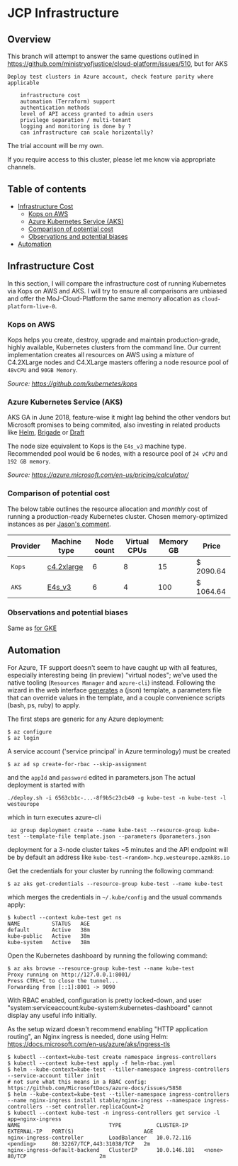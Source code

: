 # JCP Infrastructure

## Overview
This branch will attempt to answer the same questions outlined in https://github.com/ministryofjustice/cloud-platform/issues/510, but for AKS

```
Deploy test clusters in Azure account, check feature parity where applicable

    infrastructure cost
    automation (Terraform) support
    authentication methods
    level of API access granted to admin users
    privilege separation / multi-tenant
    logging and monitoring is done by ?
    can infrastructure can scale horizontally?
```

The trial account will be my own. 

If you require access to this cluster, please let me know via appropriate channels. 

## Table of contents
  * [Infrastructure Cost](#infrastructure-cost)
     * [Kops on AWS](#kops-on-aws)
     * [Azure Kubernetes Service (AKS)](#azure-kubernetes-service)
     * [Comparison of potential cost](#comparison-of-potential-cost)
     * [Observations and potential biases](#observations-and-potential-biases)
  * [Automation](#automation)

## Infrastructure Cost
In this section, I will compare the infrastructure cost of running Kubernetes via Kops on AWS and AKS. I will try to ensure all comparisons are unbiased and offer the MoJ-Cloud-Platform the same memory allocation as `cloud-platform-live-0`. 

### Kops on AWS
Kops helps you create, destroy, upgrade and maintain production-grade, highly available, Kubernetes clusters from the command line. Our current implementation creates all resources on AWS using a mixture of C4.2XLarge nodes and C4.XLarge masters offering a node resource pool of `48vCPU` and `90GB Memory`. 

*Source: https://github.com/kubernetes/kops*

### Azure Kubernetes Service (AKS)
AKS GA in June 2018, feature-wise it might lag behind the other vendors but Microsoft promises to being commited, also investing in related products like [Helm](https://github.com/helm/), [Brigade](https://github.com/Azure/brigade) or [Draft](https://github.com/Azure/draft)

The node size equivalent to Kops is the `E4s_v3` machine type. Recommended pool would be 6 nodes, with a resource pool of `24 vCPU` and `192 GB memory`. 

*Source: https://azure.microsoft.com/en-us/pricing/calculator/*

### Comparison of potential cost
The below table outlines the resource allocation and *monthly* cost of running a production-ready Kubernetes cluster. 
Chosen memory-optimized instances as per [Jason's comment](https://github.com/jasonBirchall/jcp-infrastructure/#observations-and-potential-biases).

Provider | Machine type | Node count | Virtual CPUs | Memory GB | Price
--- | --- | --- | --- | --- | --- |
`Kops` | [c4.2xlarge](https://calculator.s3.amazonaws.com/index.html) | 6 | 8 | 15 | $ 2090.64
`AKS` | [E4s_v3](https://azure.microsoft.com/en-gb/pricing/details/virtual-machines/series/)| 6 | 4 | 100 | $ 1064.64

### Observations and potential biases
Same as [for GKE](https://github.com/jasonBirchall/jcp-infrastructure/#observations-and-potential-biases)

## Automation
For Azure, TF support doesn't seem to have caught up with all features, especially interesting being (in preview) "virtual nodes"; we've used the native tooling (`Resources Manager` and `azure-cli`) instead.
Following the wizard in the web interface [generates](https://github.com/jasonBirchall/jcp-infrastructure/tree/aks/kube-test%20template) a (json) template, a parameters file that can override values in the template, and a couple convenience scripts (bash, ps, ruby) to apply.

The first steps are generic for any Azure deployment:
```
$ az configure
$ az login
```
A service account ('service principal' in Azure terminology) must be created 
```
$ az ad sp create-for-rbac --skip-assignment
```
and the `appId` and `password` edited in parameters.json
The actual deployment is started with
```
./deploy.sh -i 6563cb1c-...-8f9b5c23cb40 -g kube-test -n kube-test -l westeurope
```
which in turn executes azure-cli
```
 az group deployment create --name kube-test --resource-group kube-test --template-file template.json --parameters @parameters.json
```
deployment for a 3-node cluster takes ~5 minutes and the API endpoint will be by default an address like `kube-test-<random>.hcp.westeurope.azmk8s.io`

Get the credentials for your cluster by running the following command:
```
$ az aks get-credentials --resource-group kube-test --name kube-test
```
which merges the credentials in `~/.kube/config` and the usual commands apply:
```
$ kubectl --context kube-test get ns
NAME          STATUS   AGE
default       Active   38m
kube-public   Active   38m
kube-system   Active   38m
```
Open the Kubernetes dashboard by running the following command:
```
$ az aks browse --resource-group kube-test --name kube-test
Proxy running on http://127.0.0.1:8001/
Press CTRL+C to close the tunnel...
Forwarding from [::1]:8001 -> 9090
```
With RBAC enabled, configuration is pretty locked-down, and user "system:serviceaccount:kube-system:kubernetes-dashboard" cannot display any useful info initially.

As the setup wizard doesn't recommend enabling "HTTP application routing", an Nginx ingress is needed, done using Helm: https://docs.microsoft.com/en-us/azure/aks/ingress-tls
```
$ kubectl --context=kube-test create namespace ingress-controllers
$ kubectl --context kube-test apply -f helm-rbac.yaml
$ helm --kube-context=kube-test --tiller-namespace ingress-controllers --service-account tiller init
# not sure what this means in a RBAC config: https://github.com/MicrosoftDocs/azure-docs/issues/5858
$ helm --kube-context=kube-test --tiller-namespace ingress-controllers --name nginx-ingress install stable/nginx-ingress --namespace ingress-controllers --set controller.replicaCount=2
$ kubectl --context kube-test -n ingress-controllers get service -l app=nginx-ingress
NAME                            TYPE           CLUSTER-IP     EXTERNAL-IP   PORT(S)                      AGE
nginx-ingress-controller        LoadBalancer   10.0.72.116    <pending>     80:32267/TCP,443:31038/TCP   2m
nginx-ingress-default-backend   ClusterIP      10.0.146.181   <none>        80/TCP                       2m
```
